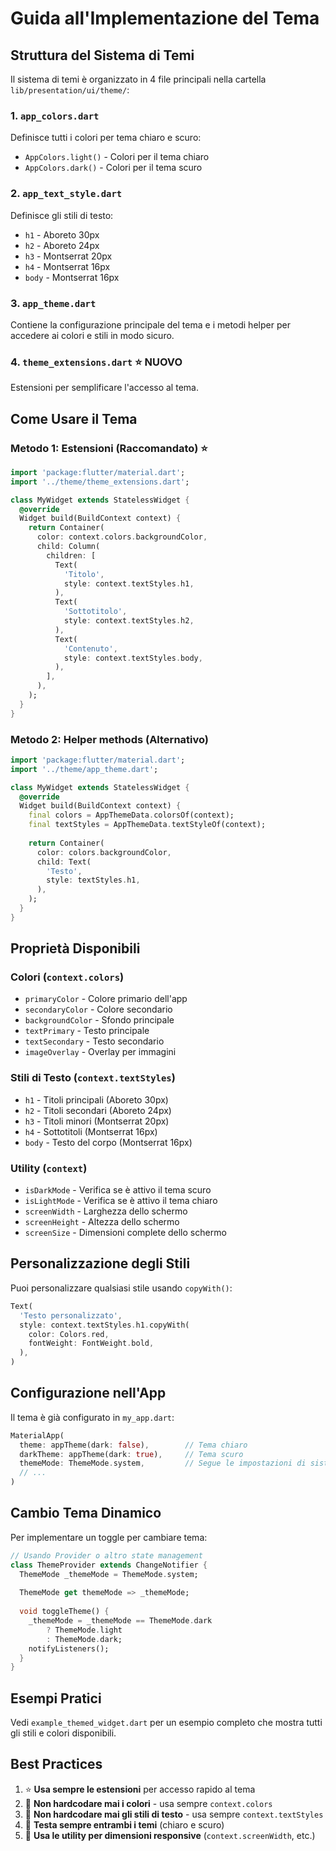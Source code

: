 # Guida all'Implementazione del Tema

## Struttura del Sistema di Temi

Il sistema di temi è organizzato in 4 file principali nella cartella `lib/presentation/ui/theme/`:

### 1. `app_colors.dart`

Definisce tutti i colori per tema chiaro e scuro:

- `AppColors.light()` - Colori per il tema chiaro
- `AppColors.dark()` - Colori per il tema scuro

### 2. `app_text_style.dart`

Definisce gli stili di testo:

- `h1` - Aboreto 30px
- `h2` - Aboreto 24px  
- `h3` - Montserrat 20px
- `h4` - Montserrat 16px
- `body` - Montserrat 16px

### 3. `app_theme.dart`

Contiene la configurazione principale del tema e i metodi helper per accedere ai colori e stili in modo sicuro.

### 4. `theme_extensions.dart` ⭐ **NUOVO**

Estensioni per semplificare l'accesso al tema.

## Come Usare il Tema

### Metodo 1: Estensioni (Raccomandato) ⭐

```dart
import 'package:flutter/material.dart';
import '../theme/theme_extensions.dart';

class MyWidget extends StatelessWidget {
  @override
  Widget build(BuildContext context) {
    return Container(
      color: context.colors.backgroundColor,
      child: Column(
        children: [
          Text(
            'Titolo',
            style: context.textStyles.h1,
          ),
          Text(
            'Sottotitolo',
            style: context.textStyles.h2,
          ),
          Text(
            'Contenuto',
            style: context.textStyles.body,
          ),
        ],
      ),
    );
  }
}
```

### Metodo 2: Helper methods (Alternativo)

```dart
import 'package:flutter/material.dart';
import '../theme/app_theme.dart';

class MyWidget extends StatelessWidget {
  @override
  Widget build(BuildContext context) {
    final colors = AppThemeData.colorsOf(context);
    final textStyles = AppThemeData.textStyleOf(context);
    
    return Container(
      color: colors.backgroundColor,
      child: Text(
        'Testo',
        style: textStyles.h1,
      ),
    );
  }
}
```

## Proprietà Disponibili

### Colori (`context.colors`)

- `primaryColor` - Colore primario dell'app
- `secondaryColor` - Colore secondario
- `backgroundColor` - Sfondo principale
- `textPrimary` - Testo principale
- `textSecondary` - Testo secondario
- `imageOverlay` - Overlay per immagini

### Stili di Testo (`context.textStyles`)

- `h1` - Titoli principali (Aboreto 30px)
- `h2` - Titoli secondari (Aboreto 24px)
- `h3` - Titoli minori (Montserrat 20px)
- `h4` - Sottotitoli (Montserrat 16px)
- `body` - Testo del corpo (Montserrat 16px)

### Utility (`context`)

- `isDarkMode` - Verifica se è attivo il tema scuro
- `isLightMode` - Verifica se è attivo il tema chiaro
- `screenWidth` - Larghezza dello schermo
- `screenHeight` - Altezza dello schermo
- `screenSize` - Dimensioni complete dello schermo

## Personalizzazione degli Stili

Puoi personalizzare qualsiasi stile usando `copyWith()`:

```dart
Text(
  'Testo personalizzato',
  style: context.textStyles.h1.copyWith(
    color: Colors.red,
    fontWeight: FontWeight.bold,
  ),
)
```

## Configurazione nell'App

Il tema è già configurato in `my_app.dart`:

```dart
MaterialApp(
  theme: appTheme(dark: false),        // Tema chiaro
  darkTheme: appTheme(dark: true),     // Tema scuro
  themeMode: ThemeMode.system,         // Segue le impostazioni di sistema
  // ...
)
```

## Cambio Tema Dinamico

Per implementare un toggle per cambiare tema:

```dart
// Usando Provider o altro state management
class ThemeProvider extends ChangeNotifier {
  ThemeMode _themeMode = ThemeMode.system;
  
  ThemeMode get themeMode => _themeMode;
  
  void toggleTheme() {
    _themeMode = _themeMode == ThemeMode.dark 
        ? ThemeMode.light 
        : ThemeMode.dark;
    notifyListeners();
  }
}
```

## Esempi Pratici

Vedi `example_themed_widget.dart` per un esempio completo che mostra tutti gli stili e colori disponibili.

## Best Practices

1. ⭐ **Usa sempre le estensioni** per accesso rapido al tema
2. 🎨 **Non hardcodare mai i colori** - usa sempre `context.colors`
3. 📝 **Non hardcodare mai gli stili di testo** - usa sempre `context.textStyles`
4. 🔄 **Testa sempre entrambi i temi** (chiaro e scuro)
5. 📱 **Usa le utility per dimensioni responsive** (`context.screenWidth`, etc.)
